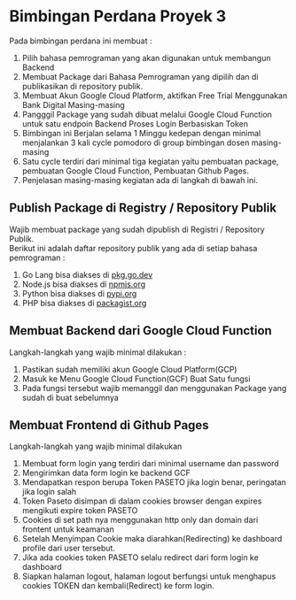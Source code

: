 
# Bimbingan Perdana Proyek 3 
Pada bimbingan perdana ini membuat :
1. Pilih bahasa pemrograman yang akan digunakan untuk membangun Backend
2. Membuat Package dari Bahasa Pemrograman yang dipilih dan di publikasikan di repository publik. 
3. Membuat Akun Google Cloud Platform, aktifkan Free Trial Menggunakan Bank Digital Masing-masing
4. Pangggil Package yang sudah dibuat melalui Google Cloud Function untuk satu endpoin Backend Proses Login Berbasiskan Token
5. Bimbingan ini Berjalan selama 1 Minggu kedepan dengan minimal menjalankan 3 kali cycle pomodoro di group bimbingan dosen masing-masing
6. Satu cycle terdiri dari minimal tiga kegiatan yaitu pembuatan package, pembuatan Google Cloud Function, Pembuatan Github Pages.
7. Penjelasan masing-masing kegiatan ada di langkah di bawah ini.

## Publish Package di Registry / Repository Publik

Wajib membuat package yang sudah dipublish di Registri / Repository Publik.   
Berikut ini adalah daftar repository publik yang ada di setiap bahasa pemrograman :
1. Go Lang bisa diakses di [pkg.go.dev](https://pkg.go.dev/)
2. Node.js bisa diakses di [npmjs.org](https://www.npmjs.com/)
3. Python bisa diakses di [pypi.org](https://pypi.org/)
4. PHP bisa diakses di [packagist.org](https://packagist.org/)

## Membuat Backend dari Google Cloud Function

Langkah-langkah yang wajib minimal dilakukan :
1. Pastikan sudah memiliki akun Google Cloud Platform(GCP)
2. Masuk ke Menu Google Cloud Function(GCF) Buat Satu fungsi
3. Pada fungsi tersebut wajib memanggil dan menggunakan Package yang sudah di buat sebelumnya

## Membuat Frontend di Github Pages

Langkah-langkah yang wajib minimal dilakukan
1. Membuat form login yang terdiri dari minimal username dan password
2. Mengirimkan data form login ke backend GCF
3. Mendapatkan respon berupa Token PASETO jika login benar, peringatan jika login salah
4. Token Paseto disimpan di dalam cookies browser dengan expires mengikuti expire token PASETO
5. Cookies di set path nya menggunakan http only dan domain dari frontent untuk keamanan
6. Setelah Menyimpan Cookie maka diarahkan(Redirecting) ke dashboard profile dari user tersebut.
7. Jika ada cookies token PASETO selalu redirect dari form login ke dashboard
8. Siapkan halaman logout, halaman logout berfungsi untuk menghapus cookies TOKEN dan kembali(Redirect) ke form login.
